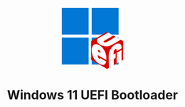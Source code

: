 <p align="center">
    <img src="icon.svg" width=138>
</p>
<h1 align="center">Windows 11 UEFI Bootloader</h1>
